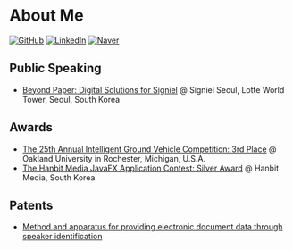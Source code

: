 # About Me

[![GitHub](https://img.shields.io/badge/GitHub-%40madEffort-171515.svg)](https://github.com/madEffort)
[![LinkedIn](https://img.shields.io/badge/Linked-in-0e76a8.svg)](https://www.linkedin.com/in/madeffort/)
[![Naver](https://img.shields.io/badge/Naver-김현우-2db400.svg)](https://search.naver.com/search.naver?where=nexearch&sm=tab_etc&mra=bjky&x_csa=%7B%22fromUi%22%3A%22kb%22%7D&pkid=1&os=32229226&qvt=0&query=%EA%B9%80%ED%98%84%EC%9A%B0%20it%EC%BB%A8%EC%84%A4%ED%84%B4%ED%8A%B8)

## Public Speaking

* [Beyond Paper: Digital Solutions for Signiel](/assets/signiel_speaking.gif) @ Signiel Seoul, Lotte World Tower, Seoul, South Korea

## Awards

* [The 25th Annual Intelligent Ground Vehicle Competition: 3rd Place](http://www.igvc.org/design/2017/2.pdf) @ Oakland University in Rochester, Michigan, U.S.A.
* [The Hanbit Media JavaFX Application Contest: Silver Award](https://cafe.naver.com/thisisjava/7520) @ Hanbit Media, South Korea

## Patents

* [Method and apparatus for providing electronic document data through speaker identification](https://patents.google.com/patent/KR102280453B1/en)
  
